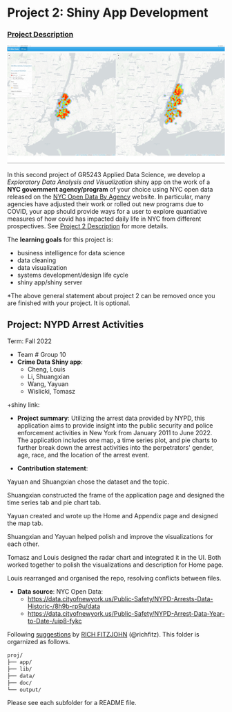 # Project 2: Shiny App Development

### [Project Description](doc/project2_desc.md)

![screenshot](doc/figs/map.jpg)

In this second project of GR5243 Applied Data Science, we develop a *Exploratory Data Analysis and Visualization* shiny app on the work of a **NYC government agency/program** of your choice using NYC open data released on the [NYC Open Data By Agency](https://opendata.cityofnewyork.us/data/) website. In particular, many agencies have adjusted their work or rolled out new programs due to COVID, your app should provide ways for a user to explore quantiative measures of how covid has impacted daily life in NYC from different prospectives. See [Project 2 Description](doc/project2_desc.md) for more details.  

The **learning goals** for this project is:

- business intelligence for data science
- data cleaning
- data visualization
- systems development/design life cycle
- shiny app/shiny server

*The above general statement about project 2 can be removed once you are finished with your project. It is optional.

## Project: NYPD Arrest Activities
Term: Fall 2022

+ Team # Group 10
+ **Crime Data Shiny app**:
	+ Cheng, Louis
	+ Li, Shuangxian
	+ Wang, Yayuan
	+ Wislicki, Tomasz

+shiny link:

+ **Project summary**: Utilizing the arrest data provided by NYPD, this application aims to provide insight into the public security and police enforcement activities in New York from January 2011 to June 2022. The application includes one map, a time series plot, and pie charts to further break down the arrest activities into the perpetrators' gender, age, race, and the location of the arrest event.


+ **Contribution statement**: 

Yayuan and Shuangxian chose the dataset and the topic.

Shuangxian constructed the frame of the application page and designed the time series tab and pie chart tab.

Yayuan created and wrote up the Home and Appendix page and designed the map tab. 

Shuangxian and Yayuan helped polish and improve the visualizations for each other.

Tomasz and Louis designed the radar chart and integrated it in the UI. Both worked together to polish the visualizations and description for Home page.

Louis rearranged and organised the repo, resolving conflicts between files.

+ **Data source**: 
NYC Open Data:  
   + https://data.cityofnewyork.us/Public-Safety/NYPD-Arrests-Data-Historic-/8h9b-rp9u/data
   + https://data.cityofnewyork.us/Public-Safety/NYPD-Arrest-Data-Year-to-Date-/uip8-fykc

Following [suggestions](http://nicercode.github.io/blog/2013-04-05-projects/) by [RICH FITZJOHN](http://nicercode.github.io/about/#Team) (@richfitz). This folder is orgarnized as follows.

```
proj/
├── app/
├── lib/
├── data/
├── doc/
└── output/
```

Please see each subfolder for a README file.

